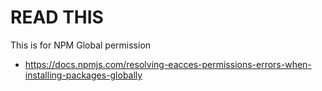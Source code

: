 # READ THIS

This is for NPM Global permission
- https://docs.npmjs.com/resolving-eacces-permissions-errors-when-installing-packages-globally
